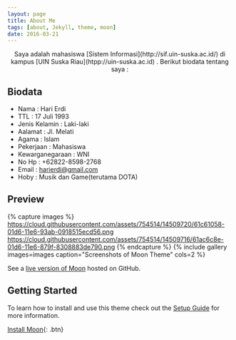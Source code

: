 ```yaml
---
layout: page
title: About Me
tags: [about, Jekyll, theme, moon]
date: 2016-03-21
---
```

    
<center>Saya adalah mahasiswa [Sistem Informasi](http://sif.uin-suska.ac.id/) di kampus [UIN Suska Riau](htpp://uin-suska.ac.id) . Berikut biodata tentang saya :</center> 

## Biodata
* Nama              : Hari Erdi
* TTL               : 17 Juli 1993 
* Jenis Kelamin     : Laki-laki
* Aalamat           : Jl. Melati
* Agama             : Islam
* Pekerjaan         : Mahasiswa
* Kewarganegaraan   : WNI
* No Hp             : +62822-8598-2768
* Email             : harierdi@gmail.com
* Hoby              : Musik dan Game(terutama DOTA)

## Preview

{% capture images %}
    https://cloud.githubusercontent.com/assets/754514/14509720/61c61058-01d6-11e6-93ab-0918515ecd56.png
    https://cloud.githubusercontent.com/assets/754514/14509716/61ac6c8e-01d6-11e6-879f-8308883de790.png
{% endcapture %}
{% include gallery images=images caption="Screenshots of Moon Theme" cols=2 %}

See a [live version of Moon](http://taylantatli.github.io/Moon) hosted on GitHub.

## Getting Started

To learn how to install and use this theme check out the [Setup Guide](http://taylantatli.me/Moon/moon-theme/) for more information.
      
[Install Moon](https://github.com/TaylanTatli/Moon){: .btn}
